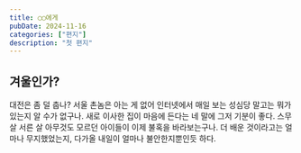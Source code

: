 ```yaml
---
title: ◯◯에게
pubDate: 2024-11-16
categories: ["편지"]
description: "첫 편지"
---
```


## 겨울인가?

대전은 좀 덜 춥나? 서울 촌놈은 아는 게 없어 인터넷에서 매일 보는 성심당 말고는 뭐가 있는지 알 수가 없구나. 새로 이사한 집이 마음에 든다는 네 말에 그저 기분이 좋다. 스무 살 서른 살 아무것도 모르던 아이들이 이제 불혹을 바라보는구나. 더 배운 것이라고는 얼마나 무지했었는지, 다가올 내일이 얼마나 불안한지뿐인듯 하다.
